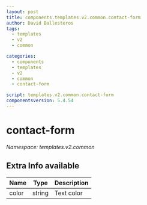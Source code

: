 ```yaml
---
layout: post
title: components.templates.v2.common.contact-form
author: David Ballesteros
tags:
  - templates
  - v2
  - common

categories:
  - components
  - templates
  - v2
  - common
  - contact-form

script: templates.v2.common.contact-form
componentsversion: 5.4.54
---
```

# contact-form

*Namespace: templates.v2.common*

## Extra Info available

| Name | Type | Description |
| --- | --- | --- |
| color | string | Text color |